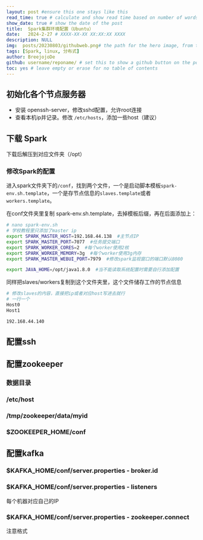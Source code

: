 ```yaml
---
layout: post #ensure this one stays like this
read_time: true # calculate and show read time based on number of words
show_date: true # show the date of the post
title:  Spark集群环境配置（Ubuntu）
date:   2024-2-27 # XXXX-XX-XX XX:XX:XX XXXX
description: NULL
img:  posts/20230803/githubweb.png# the path for the hero image, from the image folder (if the image is directly on the image folder, just the filename is needed)
tags: [Spark, linux, 分布式]
author: BreejojoDe
github: username/reponame/ # set this to show a github button on the post
toc: yes # leave empty or erase for no table of contents
---
```



## 初始化各个节点服务器
- 安装 openssh-server，修改sshd配置，允许root连接
- 查看本机ip并记录。修改 `/etc/hosts`，添加一些host（建议）

## 下载 Spark
下载后解压到对应文件夹（/opt）

### 修改Spark的配置
进入spark文件夹下的`/conf`，找到两个文件，一个是启动脚本模板`spark-env.sh.template`，一个是存节点信息的`slaves.template`或者`workers.template`。  

在conf文件夹里复制 spark-env.sh.template，去掉模板后缀，再在后面添加上：
``` sh
# nano spark-env.sh
# 学校教程里只添加了master ip
export SPARK_MASTER_HOST=192.168.44.138  #主节点IP
export SPARK_MASTER_PORT=7077  #任务提交端口
export SPARK_WORKER_CORES=2  #每个worker使用2核
export SPARK_WORKER_MEMORY=3g  #每个worker使用3g内存
export SPARK_MASTER_WEBUI_PORT=7979  #修改spark监视窗口的端口默认8080

export JAVA_HOME=/opt/java1.8.0  #当不能读取系统配置时需要自行添加配置
```

同样把slaves/workers复制到这个文件夹里，这个文件储存工作的节点信息
``` bash
# 修改slaves的内容，直接把ip或者对应host写进去就行
# 一行一个
Host0
Host1

192.168.44.140
```

## 配置ssh


## 配置zookeeper

### 数据目录

### /etc/host

### /tmp/zookeeper/data/myid

### $ZOOKEEPER_HOME/conf


## 配置kafka

### $KAFKA_HOME/conf/server.properties - broker.id

### $KAFKA_HOME/conf/server.properties - listeners
每个机器对应自己的IP

### $KAFKA_HOME/conf/server.properties - zookeeper.connect
注意格式